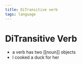 ```yaml
---
title: DiTransitive verb
tags: language
---
```


# DiTransitive Verb
- a verb has two [[noun]] objects 
- I cooked a duck for her




















































